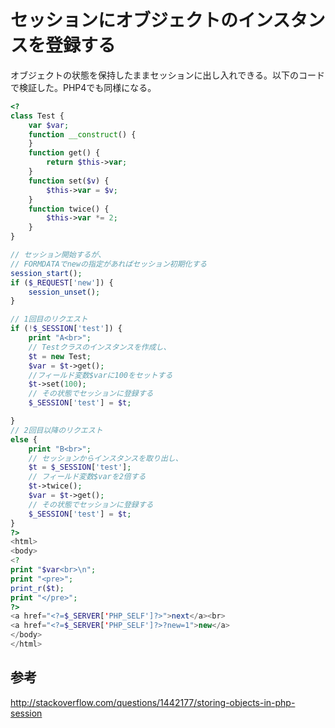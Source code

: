 ﻿# セッションにオブジェクトのインスタンスを登録する

オブジェクトの状態を保持したままセッションに出し入れできる。以下のコードで検証した。PHP4でも同様になる。

```php
<?
class Test {
    var $var;
    function __construct() {
    }
    function get() {
        return $this->var;
    }
    function set($v) {
        $this->var = $v;
    }
    function twice() {
        $this->var *= 2;
    }
}

// セッション開始するが、
// FORMDATAでnewの指定があればセッション初期化する
session_start();
if ($_REQUEST['new']) {
    session_unset();
} 

// 1回目のリクエスト
if (!$_SESSION['test']) {
    print "A<br>";
    // Testクラスのインスタンスを作成し、
    $t = new Test;
    $var = $t->get();
    //フィールド変数$varに100をセットする
    $t->set(100);
    // その状態でセッションに登録する
    $_SESSION['test'] = $t;

}
// 2回目以降のリクエスト
else {
    print "B<br>";
    // セッションからインスタンスを取り出し、
    $t = $_SESSION['test'];
    // フィールド変数$varを2倍する
    $t->twice();
    $var = $t->get();
    // その状態でセッションに登録する
    $_SESSION['test'] = $t;
}
?>
<html>
<body>
<?
print "$var<br>\n";
print "<pre>";
print_r($t);
print "</pre>";
?>
<a href="<?=$_SERVER['PHP_SELF']?>">next</a><br>
<a href="<?=$_SERVER['PHP_SELF']?>?new=1">new</a>
</body>
</html>
```

## 参考
http://stackoverflow.com/questions/1442177/storing-objects-in-php-session
